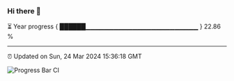 ### Hi there 👋

⏳ Year progress { ██████▁▁▁▁▁▁▁▁▁▁▁▁▁▁▁▁▁▁▁▁▁▁▁▁ } 22.86 %

---

⏰ Updated on Sun, 24 Mar 2024 15:36:18 GMT

![Progress Bar CI](https://github.com/IshwaranRudhara/GIT-ACTION/workflows/Progress%20Bar%20CI/badge.svg)
